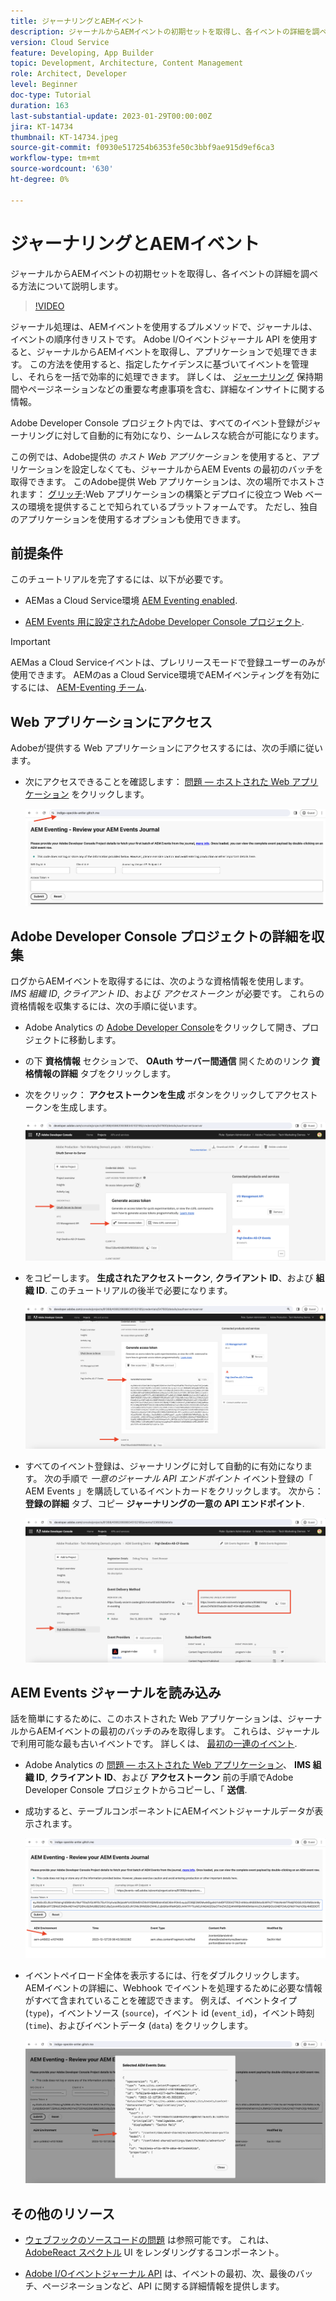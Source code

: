 ```yaml
---
title: ジャーナリングとAEMイベント
description: ジャーナルからAEMイベントの初期セットを取得し、各イベントの詳細を調べる方法について説明します。
version: Cloud Service
feature: Developing, App Builder
topic: Development, Architecture, Content Management
role: Architect, Developer
level: Beginner
doc-type: Tutorial
duration: 163
last-substantial-update: 2023-01-29T00:00:00Z
jira: KT-14734
thumbnail: KT-14734.jpeg
source-git-commit: f0930e517254b6353fe50c3bbf9ae915d9ef6ca3
workflow-type: tm+mt
source-wordcount: '630'
ht-degree: 0%

---
```



# ジャーナリングとAEMイベント

ジャーナルからAEMイベントの初期セットを取得し、各イベントの詳細を調べる方法について説明します。

>[!VIDEO](https://video.tv.adobe.com/v/3427052?quality=12&learn=on)

ジャーナル処理は、AEMイベントを使用するプルメソッドで、ジャーナルは、イベントの順序付きリストです。 Adobe I/Oイベントジャーナル API を使用すると、ジャーナルからAEMイベントを取得し、アプリケーションで処理できます。 この方法を使用すると、指定したケイデンスに基づいてイベントを管理し、それらを一括で効率的に処理できます。 詳しくは、 [ジャーナリング](https://developer.adobe.com/events/docs/guides/journaling_intro/) 保持期間やページネーションなどの重要な考慮事項を含む、詳細なインサイトに関する情報。

Adobe Developer Console プロジェクト内では、すべてのイベント登録がジャーナリングに対して自動的に有効になり、シームレスな統合が可能になります。

この例では、Adobe提供の _ホスト Web アプリケーション_ を使用すると、アプリケーションを設定しなくても、ジャーナルからAEM Events の最初のバッチを取得できます。 このAdobe提供 Web アプリケーションは、次の場所でホストされます： [グリッチ](https://glitch.com/):Web アプリケーションの構築とデプロイに役立つ Web ベースの環境を提供することで知られているプラットフォームです。 ただし、独自のアプリケーションを使用するオプションも使用できます。

## 前提条件

このチュートリアルを完了するには、以下が必要です。

- AEMas a Cloud Service環境 [AEM Eventing enabled](https://developer.adobe.com/experience-cloud/experience-manager-apis/guides/events/#enable-aem-events-on-your-aem-cloud-service-environment).

- [AEM Events 用に設定されたAdobe Developer Console プロジェクト](https://developer.adobe.com/experience-cloud/experience-manager-apis/guides/events/#how-to-subscribe-to-aem-events-in-the-adobe-developer-console).

>[!IMPORTANT]
>
>AEMas a Cloud Serviceイベントは、プレリリースモードで登録ユーザーのみが使用できます。 AEMのas a Cloud Service環境でAEMイベンティングを有効にするには、 [AEM-Eventing チーム](mailto:grp-aem-events@adobe.com).

## Web アプリケーションにアクセス

Adobeが提供する Web アプリケーションにアクセスするには、次の手順に従います。

- 次にアクセスできることを確認します： [問題 — ホストされた Web アプリケーション](https://indigo-speckle-antler.glitch.me/) をクリックします。

  ![問題 — ホストされた Web アプリケーション](../assets/examples/journaling/glitch-hosted-web-application.png)

## Adobe Developer Console プロジェクトの詳細を収集

ログからAEMイベントを取得するには、次のような資格情報を使用します。 _IMS 組織 ID_, _クライアント ID_、および _アクセストークン_ が必要です。 これらの資格情報を収集するには、次の手順に従います。

- Adobe Analytics の [Adobe Developer Console](https://developer.adobe.com)をクリックして開き、プロジェクトに移動します。

- の下 **資格情報** セクションで、 **OAuth サーバー間通信** 開くためのリンク **資格情報の詳細** タブをクリックします。

- 次をクリック： **アクセストークンを生成** ボタンをクリックしてアクセストークンを生成します。

  ![Adobe Developer Console プロジェクトのアクセストークンの生成](../assets/examples/journaling/adobe-developer-console-project-generate-access-token.png)

- をコピーします。 **生成されたアクセストークン**, **クライアント ID**、および **組織 ID**. このチュートリアルの後半で必要になります。

  ![Adobe Developer Console プロジェクトコピー資格情報](../assets/examples/journaling/adobe-developer-console-project-copy-credentials.png)

- すべてのイベント登録は、ジャーナリングに対して自動的に有効になります。 次の手順で _一意のジャーナル API エンドポイント_ イベント登録の「 AEM Events 」を購読しているイベントカードをクリックします。 次から： **登録の詳細** タブ、コピー **ジャーナリングの一意の API エンドポイント**.

  ![Adobe Developer Console プロジェクトイベントカード](../assets/examples/journaling/adobe-developer-console-project-events-card.png)

## AEM Events ジャーナルを読み込み

話を簡単にするために、このホストされた Web アプリケーションは、ジャーナルからAEMイベントの最初のバッチのみを取得します。 これらは、ジャーナルで利用可能な最も古いイベントです。 詳しくは、 [最初の一連のイベント](https://developer.adobe.com/events/docs/guides/api/journaling_api/#fetching-your-first-batch-of-events-from-the-journal).

- Adobe Analytics の [問題 — ホストされた Web アプリケーション](https://indigo-speckle-antler.glitch.me/)、 **IMS 組織 ID**, **クライアント ID**、および **アクセストークン** 前の手順でAdobe Developer Console プロジェクトからコピーし、「 **送信**.

- 成功すると、テーブルコンポーネントにAEMイベントジャーナルデータが表示されます。

  ![AEM Events ジャーナルデータ](../assets/examples/journaling/load-journal.png)

- イベントペイロード全体を表示するには、行をダブルクリックします。 AEMイベントの詳細に、Webhook でイベントを処理するために必要な情報がすべて含まれていることを確認できます。 例えば、イベントタイプ (`type`)，イベントソース (`source`)，イベント id (`event_id`)，イベント時刻 (`time`)、およびイベントデータ (`data`) をクリックします。

  ![AEM Event Payload を完了](../assets/examples/journaling/complete-journal-data.png)

## その他のリソース

- [ウェブフックのソースコードの問題](https://glitch.com/edit/#!/indigo-speckle-antler) は参照可能です。 これは、 [AdobeReact スペクトル](https://react-spectrum.adobe.com/react-spectrum/index.html) UI をレンダリングするコンポーネント。

- [Adobe I/Oイベントジャーナル API](https://developer.adobe.com/events/docs/guides/api/journaling_api/) は、イベントの最初、次、最後のバッチ、ページネーションなど、API に関する詳細情報を提供します。
